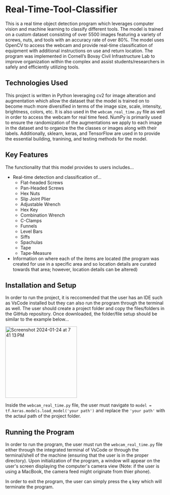 # Real-Time-Tool-Classifier

This is a real time object detection program which leverages computer vision and machine learning to classify different tools. The model is trained on a custom dataset consisting of over 5500 images featuring a variety of screws, nuts, and tools with an accuracy rate of over 80%. The model uses OpenCV to access the webcam and provide real-time classification of equipment with additional instructions on use and return location. The program was implemented in Cornell’s Bovay Civil Infrastructure Lab to improve organization within the complex and assist students/researchers in safely and efficiently utilizing tools.

## Technologies Used

This project is written in Python leveraging cv2 for image alteration and augmentation which allow the dataset that the model is trained on to become much more diversified in terms of the image size, scale, intensity, brightness, colors, etc. It is also used in the `webcam_real_time.py` file as well in order to access the webcam for real time feed. NumPy is primarily used to ensure the randomization of the augmentations we apply to each image in the dataset and to organize the the classes or images along with their labels. Additionally, sklearn, keras, and TensorFlow are used in to provide the essential building, tranining, and testing methods for the model. 

## Key Features

The functionality that this model provides to users includes...
- Real-time detection and classification of...
    - Flat-headed Screws
    - Pan-Headed Screws
    - Hex Nuts
    - Slip Joint Plier
    - Adjustable Wrench
    - Hex Key
    - Combination Wrench
    - C-Clamps
    - Funnels
    - Level Bars
    - Siffs
    - Spachulas
    - Tape
    - Tape-Measure
- Information on where each of the items are located (the program was created for use in a specific area and so location details are curated towards that area; however, location details can be altered)

## Installation and Setup

In order to run the project, it is reccomended that the user has an IDE such as VsCode installed but they can also run the program through the terminal as well. The user should create a project folder and copy the files/folders in the GitHub repository. Once downloaded, the folder/file setup should be similar to the example below...

<img width="224" alt="Screenshot 2024-01-24 at 7 41 13 PM" src="https://github.com/harshp425/Real-Time-Tool-Classifier/assets/126726290/24818b54-cf79-4110-aefc-bfb3b46fed86">

Inside the `webcam_real_time.py` file, the user must navigate to `model = tf.keras.models.load_model('your path')` and replace the `'your path'` with the actaul path of the project folder.


## Running the Program

In order to run the program, the user must run the `webcam_real_time.py` file either through the integrated terminal of VsCode or through the terminal/shell of the machine (ensuring that the user is in the proper directory). Upon initialization of the program, a window will appear on the user's screen displaying the computer's camera view (Note: if the user is using a MacBook, the camera feed might originate from thier phone).



In order to exit the program, the user can simply press the `q` key which will terminate the program. 

